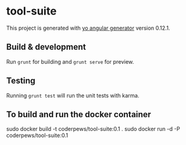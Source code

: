 # tool-suite

This project is generated with [yo angular generator](https://github.com/yeoman/generator-angular)
version 0.12.1.

## Build & development

Run `grunt` for building and `grunt serve` for preview.

## Testing

Running `grunt test` will run the unit tests with karma.

## To build and run the docker container
sudo docker build -t coderpews/tool-suite:0.1 .
sudo docker run -d -P coderpews/tool-suite:0.1
